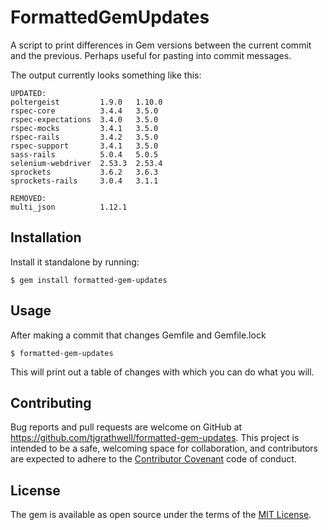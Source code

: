 # FormattedGemUpdates

A script to print differences in Gem versions between the current commit and the previous. Perhaps useful for pasting into commit messages.

The output currently looks something like this:

```
UPDATED:
poltergeist         1.9.0   1.10.0
rspec-core          3.4.4   3.5.0
rspec-expectations  3.4.0   3.5.0
rspec-mocks         3.4.1   3.5.0
rspec-rails         3.4.2   3.5.0
rspec-support       3.4.1   3.5.0
sass-rails          5.0.4   5.0.5
selenium-webdriver  2.53.3  2.53.4
sprockets           3.6.2   3.6.3
sprockets-rails     3.0.4   3.1.1

REMOVED:
multi_json          1.12.1
```

## Installation

Install it standalone by running:

    $ gem install formatted-gem-updates

## Usage

After making a commit that changes Gemfile and Gemfile.lock

    $ formatted-gem-updates

This will print out a table of changes with which you can do what you will.

## Contributing

Bug reports and pull requests are welcome on GitHub at https://github.com/tjgrathwell/formatted-gem-updates. This project is intended to be a safe, welcoming space for collaboration, and contributors are expected to adhere to the [Contributor Covenant](contributor-covenant.org) code of conduct.


## License

The gem is available as open source under the terms of the [MIT License](http://opensource.org/licenses/MIT).

